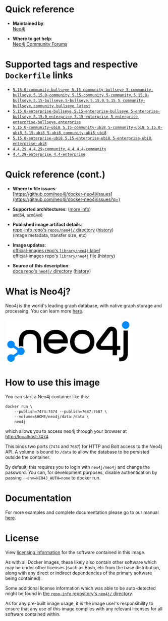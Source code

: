 <!--

********************************************************************************

WARNING:

    DO NOT EDIT "neo4j/README.md"

    IT IS AUTO-GENERATED

    (from the other files in "neo4j/" combined with a set of templates)

********************************************************************************

-->

# Quick reference

-	**Maintained by**:  
	[Neo4j](https://github.com/neo4j/docker-neo4j)

-	**Where to get help**:  
	[Neo4j Community Forums](https://community.neo4j.com)

# Supported tags and respective `Dockerfile` links

-	[`5.15.0-community-bullseye`, `5.15-community-bullseye`, `5-community-bullseye`, `5.15.0-community`, `5.15-community`, `5-community`, `5.15.0-bullseye`, `5.15-bullseye`, `5-bullseye`, `5.15.0`, `5.15`, `5`, `community-bullseye`, `community`, `bullseye`, `latest`](https://github.com/neo4j/docker-neo4j-publish/blob/26e67efc2fa0211478d9d83387c9f090d5a1873b/5.15.0/bullseye/community/Dockerfile)
-	[`5.15.0-enterprise-bullseye`, `5.15-enterprise-bullseye`, `5-enterprise-bullseye`, `5.15.0-enterprise`, `5.15-enterprise`, `5-enterprise`, `enterprise-bullseye`, `enterprise`](https://github.com/neo4j/docker-neo4j-publish/blob/26e67efc2fa0211478d9d83387c9f090d5a1873b/5.15.0/bullseye/enterprise/Dockerfile)
-	[`5.15.0-community-ubi8`, `5.15-community-ubi8`, `5-community-ubi8`, `5.15.0-ubi8`, `5.15-ubi8`, `5-ubi8`, `community-ubi8`, `ubi8`](https://github.com/neo4j/docker-neo4j-publish/blob/26e67efc2fa0211478d9d83387c9f090d5a1873b/5.15.0/ubi8/community/Dockerfile)
-	[`5.15.0-enterprise-ubi8`, `5.15-enterprise-ubi8`, `5-enterprise-ubi8`, `enterprise-ubi8`](https://github.com/neo4j/docker-neo4j-publish/blob/26e67efc2fa0211478d9d83387c9f090d5a1873b/5.15.0/ubi8/enterprise/Dockerfile)
-	[`4.4.29`, `4.4.29-community`, `4.4`, `4.4-community`](https://github.com/neo4j/docker-neo4j-publish/blob/d5d175a84cd5e4eb6781cd1190789f9e1de870d2/4.4.29/bullseye/community/Dockerfile)
-	[`4.4.29-enterprise`, `4.4-enterprise`](https://github.com/neo4j/docker-neo4j-publish/blob/d5d175a84cd5e4eb6781cd1190789f9e1de870d2/4.4.29/bullseye/enterprise/Dockerfile)

# Quick reference (cont.)

-	**Where to file issues**:  
	[https://github.com/neo4j/docker-neo4j/issues](https://github.com/neo4j/docker-neo4j/issues?q=)

-	**Supported architectures**: ([more info](https://github.com/docker-library/official-images#architectures-other-than-amd64))  
	[`amd64`](https://hub.docker.com/r/amd64/neo4j/), [`arm64v8`](https://hub.docker.com/r/arm64v8/neo4j/)

-	**Published image artifact details**:  
	[repo-info repo's `repos/neo4j/` directory](https://github.com/docker-library/repo-info/blob/master/repos/neo4j) ([history](https://github.com/docker-library/repo-info/commits/master/repos/neo4j))  
	(image metadata, transfer size, etc)

-	**Image updates**:  
	[official-images repo's `library/neo4j` label](https://github.com/docker-library/official-images/issues?q=label%3Alibrary%2Fneo4j)  
	[official-images repo's `library/neo4j` file](https://github.com/docker-library/official-images/blob/master/library/neo4j) ([history](https://github.com/docker-library/official-images/commits/master/library/neo4j))

-	**Source of this description**:  
	[docs repo's `neo4j/` directory](https://github.com/docker-library/docs/tree/master/neo4j) ([history](https://github.com/docker-library/docs/commits/master/neo4j))

# What is Neo4j?

Neo4j is the world's leading graph database, with native graph storage and processing. You can learn more [here](http://neo4j.com/developer).

![logo](https://raw.githubusercontent.com/docker-library/docs/56823e63d5b6dd7ddbb9d5d3c4a8947778055d8e/neo4j/logo.png)

# How to use this image

You can start a Neo4j container like this:

```console
docker run \
    --publish=7474:7474 --publish=7687:7687 \
    --volume=$HOME/neo4j/data:/data \
    neo4j
```

which allows you to access neo4j through your browser at [http://localhost:7474](http://localhost:7474).

This binds two ports (`7474` and `7687`) for HTTP and Bolt access to the Neo4j API. A volume is bound to `/data` to allow the database to be persisted outside the container.

By default, this requires you to login with `neo4j/neo4j` and change the password. You can, for development purposes, disable authentication by passing `--env=NEO4J_AUTH=none` to docker run.

# Documentation

For more examples and complete documentation please go to our manual [here](http://neo4j.com/docs/operations-manual/current/deployment/single-instance/docker/).

# License

View [licensing information](https://neo4j.com/licensing) for the software contained in this image.

As with all Docker images, these likely also contain other software which may be under other licenses (such as Bash, etc from the base distribution, along with any direct or indirect dependencies of the primary software being contained).

Some additional license information which was able to be auto-detected might be found in [the `repo-info` repository's `neo4j/` directory](https://github.com/docker-library/repo-info/tree/master/repos/neo4j).

As for any pre-built image usage, it is the image user's responsibility to ensure that any use of this image complies with any relevant licenses for all software contained within.
